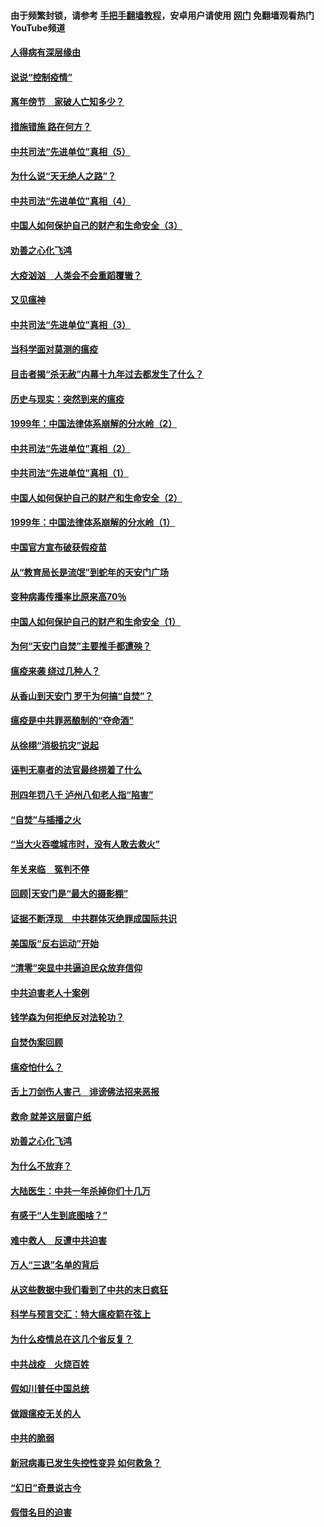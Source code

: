 #### 由于频繁封锁，请参考 [手把手翻墙教程](https://github.com/gfw-breaker/guides/wiki/)，安卓用户请使用 [网门](https://github.com/gfw-breaker/nogfw/blob/master/dl.md?t=02200100) 免翻墙观看热门YouTube频道 

#### [人得病有深层缘由](../pages/19/420864.md?t=02200100) 

#### [说说“控制疫情”](../pages/19/420831.md?t=02200100) 

#### [离年傍节　家破人亡知多少？](../pages/19/420563.md?t=02200100) 

#### [措施错施  路在何方？](../pages/19/420076.md?t=02200100) 

#### [中共司法“先进单位”真相（5）](../pages/19/419453.md?t=02200100) 

#### [为什么说“天无绝人之路”？](../pages/19/419618.md?t=02200100) 

#### [中共司法“先进单位”真相（4）](../pages/19/419452.md?t=02200100) 

#### [中国人如何保护自己的财产和生命安全（3）](../pages/19/419405.md?t=02200100) 

#### [劝善之心化飞鸿](../pages/19/418758.md?t=02200100) 

#### [大疫汹汹　人类会不会重蹈覆辙？](../pages/19/419691.md?t=02200100) 

#### [又见瘟神](../pages/19/419225.md?t=02200100) 

#### [中共司法“先进单位”真相（3）](../pages/19/419451.md?t=02200100) 

#### [当科学面对莫测的瘟疫](../pages/19/419625.md?t=02200100) 

#### [目击者揭“杀无赦”内幕十九年过去都发生了什么？](../pages/19/419617.md?t=02200100) 

#### [历史与现实：突然到来的瘟疫](../pages/19/419619.md?t=02200100) 

#### [1999年：中国法律体系崩解的分水岭（2）](../pages/19/419455.md?t=02200100) 

#### [中共司法“先进单位”真相（2）](../pages/19/419450.md?t=02200100) 

#### [中共司法“先进单位”真相（1）](../pages/19/419449.md?t=02200100) 

#### [中国人如何保护自己的财产和生命安全（2）](../pages/19/419404.md?t=02200100) 

#### [1999年：中国法律体系崩解的分水岭（1）](../pages/19/419454.md?t=02200100) 

#### [中国官方宣布破获假疫苗](../pages/19/419504.md?t=02200100) 

#### [从“教育局长是流氓”到蛇年的天安门广场](../pages/19/419470.md?t=02200100) 

#### [变种病毒传播率比原来高70％](../pages/19/419456.md?t=02200100) 

#### [中国人如何保护自己的财产和生命安全（1）](../pages/19/419403.md?t=02200100) 

#### [为何“天安门自焚”主要推手都遭殃？](../pages/19/419348.md?t=02200100) 

#### [瘟疫来袭 绕过几种人？](../pages/19/419349.md?t=02200100) 

#### [从香山到天安门 罗干为何搞“自焚”？](../pages/19/419270.md?t=02200100) 

#### [瘟疫是中共罪恶酿制的“夺命酒”](../pages/19/419223.md?t=02200100) 

#### [从徐栩“消极抗灾”说起](../pages/19/419224.md?t=02200100) 

#### [诬判无辜者的法官最终捞着了什么](../pages/19/419268.md?t=02200100) 

#### [刑四年罚八千 泸州八旬老人指“陷害”](../pages/19/419232.md?t=02200100) 

#### [“自焚”与插播之火](../pages/19/419226.md?t=02200100) 

#### [“当大火吞噬城市时，没有人敢去救火”](../pages/19/419077.md?t=02200100) 

#### [年关来临　冤判不停](../pages/19/419093.md?t=02200100) 

#### [回顾|天安门是“最大的摄影棚”](../pages/19/380866.md?t=02200100) 

#### [证据不断浮现　中共群体灭绝罪成国际共识](../pages/19/419031.md?t=02200100) 

#### [美国版“反右运动”开始](../pages/19/419030.md?t=02200100) 

#### [“清零”突显中共逼迫民众放弃信仰](../pages/19/418995.md?t=02200100) 

#### [中共迫害老人十案例](../pages/19/418831.md?t=02200100) 

#### [钱学森为何拒绝反对法轮功？](../pages/19/418905.md?t=02200100) 

#### [自焚伪案回顾](../pages/19/418799.md?t=02200100) 

#### [瘟疫怕什么？](../pages/19/418800.md?t=02200100) 

#### [舌上刀剑伤人害己　诽谤佛法招来恶报](../pages/19/418731.md?t=02200100) 

#### [救命 就差这层窗户纸](../pages/19/418706.md?t=02200100) 

#### [劝善之心化飞鸿](../pages/19/416766.md?t=02200100) 

#### [为什么不放弃？](../pages/19/418691.md?t=02200100) 

#### [大陆医生：中共一年杀掉你们十几万](../pages/19/418670.md?t=02200100) 

#### [有感于“人生到底图啥？”](../pages/19/418624.md?t=02200100) 

#### [难中救人　反遭中共迫害](../pages/19/418414.md?t=02200100) 

#### [万人“三退”名单的背后](../pages/19/418505.md?t=02200100) 

#### [从这些数据中我们看到了中共的末日疯狂](../pages/19/418420.md?t=02200100) 

#### [科学与预言交汇：特大瘟疫箭在弦上](../pages/19/418266.md?t=02200100) 

#### [为什么疫情总在这几个省反复？](../pages/19/418219.md?t=02200100) 

#### [中共战疫　火烧百姓](../pages/19/418220.md?t=02200100) 

#### [假如川普任中国总统](../pages/19/418174.md?t=02200100) 

#### [做跟瘟疫无关的人](../pages/19/418171.md?t=02200100) 

#### [中共的脆弱](../pages/19/418196.md?t=02200100) 

#### [新冠病毒已发生失控性变异 如何救急？](../pages/19/418032.md?t=02200100) 

#### [“幻日”奇景说古今](../pages/19/418033.md?t=02200100) 

#### [假借名目的迫害](../pages/19/418055.md?t=02200100) 

